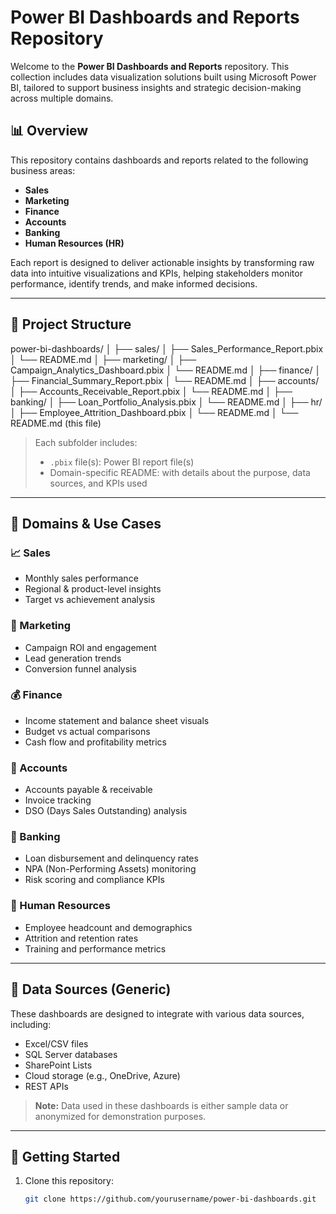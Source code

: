 # Power BI Dashboards and Reports Repository

Welcome to the **Power BI Dashboards and Reports** repository. This collection includes data visualization solutions built using Microsoft Power BI, tailored to support business insights and strategic decision-making across multiple domains.

## 📊 Overview

This repository contains dashboards and reports related to the following business areas:

- **Sales**
- **Marketing**
- **Finance**
- **Accounts**
- **Banking**
- **Human Resources (HR)**

Each report is designed to deliver actionable insights by transforming raw data into intuitive visualizations and KPIs, helping stakeholders monitor performance, identify trends, and make informed decisions.

---

## 📁 Project Structure

power-bi-dashboards/
│
├── sales/
│ ├── Sales_Performance_Report.pbix
│ └── README.md
│
├── marketing/
│ ├── Campaign_Analytics_Dashboard.pbix
│ └── README.md
│
├── finance/
│ ├── Financial_Summary_Report.pbix
│ └── README.md
│
├── accounts/
│ ├── Accounts_Receivable_Report.pbix
│ └── README.md
│
├── banking/
│ ├── Loan_Portfolio_Analysis.pbix
│ └── README.md
│
├── hr/
│ ├── Employee_Attrition_Dashboard.pbix
│ └── README.md
│
└── README.md (this file)

> Each subfolder includes:
> - `.pbix` file(s): Power BI report file(s)
> - Domain-specific README: with details about the purpose, data sources, and KPIs used

---

## 🧾 Domains & Use Cases

### 📈 Sales
- Monthly sales performance
- Regional & product-level insights
- Target vs achievement analysis

### 📢 Marketing
- Campaign ROI and engagement
- Lead generation trends
- Conversion funnel analysis

### 💰 Finance
- Income statement and balance sheet visuals
- Budget vs actual comparisons
- Cash flow and profitability metrics

### 🧾 Accounts
- Accounts payable & receivable
- Invoice tracking
- DSO (Days Sales Outstanding) analysis

### 🏦 Banking
- Loan disbursement and delinquency rates
- NPA (Non-Performing Assets) monitoring
- Risk scoring and compliance KPIs

### 👥 Human Resources
- Employee headcount and demographics
- Attrition and retention rates
- Training and performance metrics

---

## 📂 Data Sources (Generic)

These dashboards are designed to integrate with various data sources, including:
- Excel/CSV files
- SQL Server databases
- SharePoint Lists
- Cloud storage (e.g., OneDrive, Azure)
- REST APIs

> **Note:** Data used in these dashboards is either sample data or anonymized for demonstration purposes.

---

## 🚀 Getting Started

1. Clone this repository:
   ```bash
   git clone https://github.com/yourusername/power-bi-dashboards.git
